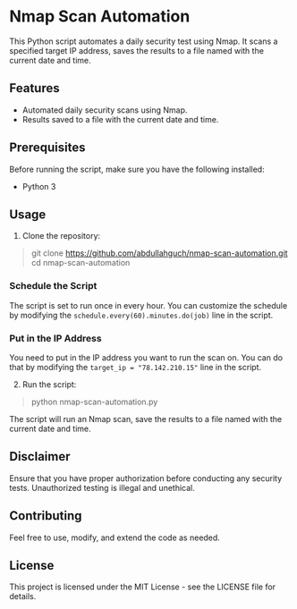 # Nmap Scan Automation

This Python script automates a daily security test using Nmap. It scans a specified target IP address, saves the results to a file named with the current date and time.

## Features

- Automated daily security scans using Nmap.
- Results saved to a file with the current date and time.

## Prerequisites

Before running the script, make sure you have the following installed:

- Python 3

## Usage

1. Clone the repository:

> git clone https://github.com/abdullahguch/nmap-scan-automation.git
> cd nmap-scan-automation

### Schedule the Script

The script is set to run once in every hour. You can customize the schedule by modifying the `schedule.every(60).minutes.do(job)` line in the script.

### Put in the IP Address

You need to put in the IP address you want to run the scan on. You can do that by modifying the `target_ip = "78.142.210.15"` line in the script.

2. Run the script:

> python nmap-scan-automation.py

The script will run an Nmap scan, save the results to a file named with the current date and time.

## Disclaimer

Ensure that you have proper authorization before conducting any security tests. Unauthorized testing is illegal and unethical.

## Contributing

Feel free to use, modify, and extend the code as needed.

## License

This project is licensed under the MIT License - see the LICENSE file for details.